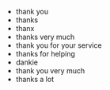 - thank you
- thanks
- thanx
- thanks very much
- thank you for your service
- thanks for helping
- dankie
- thank you very much
- thanks a lot